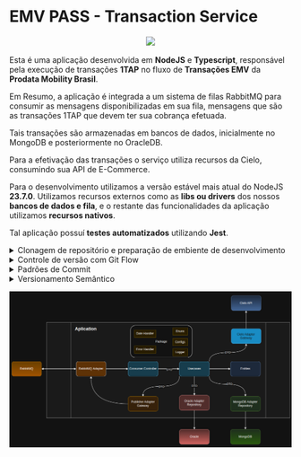# EMV PASS - Transaction Service

<p align="center">
  <a href="https://skillicons.dev">
    <img src="https://skillicons.dev/icons?i=nodejs,ts,mongo,rabbitmq,jest&perline=5" />
  </a>
</p>

Esta é uma aplicação desenvolvida em **NodeJS** e **Typescript**, responsável pela execução de transações **1TAP** no fluxo de **Transações EMV** da **Prodata Mobility Brasil**.

Em Resumo, a aplicação é integrada a um sistema de filas RabbitMQ para consumir as mensagens disponibilizadas em sua fila, mensagens que são as transações 1TAP que devem ter sua cobrança efetuada.

Tais transações são armazenadas em bancos de dados, inicialmente no MongoDB e posteriormente no OracleDB.

Para a efetivação das transações o serviço utiliza recursos da Cielo, consumindo sua API de E-Commerce.

Para o desenvolvimento utilizamos a versão estável mais atual do NodeJS **23.7.0**.
Utilizamos recursos externos como as **libs ou drivers** dos nossos **bancos de dados e fila**, e o restante das funcionalidades da aplicação utilizamos **recursos nativos**.

Tal aplicação possuí **testes automatizados** utilizando **Jest**.

<details>
    <summary>Clonagem de repositório e preparação de embiente de desenvolvimento</summary>

### Tutorial
- Instale o [NVM](https://www.digitalocean.com/community/tutorials/how-to-install-node-js-on-ubuntu-22-04) (Node Version Manager) que é o gerênciador de versões do NodeJS.
- Instale a versão mais atual do NodeJS:
```shell
npm install --lts
```
- Clone o repositório:
```shell
git clone git@github.com:prodatamobilitybrasil/pmb.abt.EMVPass.transactionService.git
```
- Instale as dependencias:
```shell
npm install
```

- Atualize as variáveis de ambiente em seu arquivo .env com as variáveis de ambiente de desenvolvimento:
```shell
ENVIRONMENT="DEV"

# Mongo DB Credentials
MONGO_CONN_STR="mongodb://172.24.11.73:27017/LOCAL_ABT"
MONGO_DB_NAME="LOCAL_EMV"

# Oracle DB Credentials
ORACLE_USER="ABT_GOIANIA_DESENV"
ORACLE_PASSWORD="DSVG0IANIA6E"
ORACLE_CONN_STR="(DESCRIPTION=(ADDRESS=(PROTOCOL=TCP)(HOST=172.17.10.36)(PORT=1522))(CONNECT_DATA=(SERVER=DEDICATED)(SERVICE_NAME=netunoora19)))"

# RabbitMQ Credentials
RABBIT_MQ_USER="emv_pass_dev_user"
RABBIT_MQ_PASSWORD="Prod@ta25"
RABBIT_MQ_HOSTNAME="172.17.11.100"
RABBIT_MQ_PORT="5672"
RABBIT_MQ_VHOST="emv_pass_dev"
RABBIT_MQ_QUEUE_CONSUMER="transaction_emv"
RABBIT_MQ_QUEUE_PRODUCER="retry_emv"

# Cielo API Config
CIELO_PHYSICAL_SALES="https://apisandbox.cieloecommerce.cielo.com.br/1/physicalSales"
CIELO_AUTH_TOKEN="https://authsandbox.cieloecommerce.cielo.com.br/oauth2/token"
CIELO_QUERY="https://apiquerysandbox.cieloecommerce.cielo.com.br/1/physicalSales"

CIELO_CLIENT_ID="26fac498-0460-4442-82c6-27d5aae3d61f"
CIELO_CLIENT_SECRET="1jU3CmDUx4QqcRpvgNcJiYkWUsQbGbeZOYS1P00O1uI="
CIELO_GRANT_TYPE="client_credentials"
```
**OBS:** Para execução da aplicação é necessário estar conectado a rede interna da Prodata seja presencialmente ou através de VPN.
- Teste sua aplicação:
```shell
npm test
```

- Execute em ambiente de desenvolvimento:
```shell
npm run dev
```
</details>

<details>
  <summary>Controle de versão com Git Flow</summary>
O Git Flow é um modelo, uma estratégia ou, ainda, um fluxo de trabalho muito utilizado por equipes de desenvolvimento de software. Ele se destaca por auxiliar na organização do versionamento de códigos.

O Git Flow trabalha com duas branches principais, a Develop e a Master, que duram para sempre; e três branches de suporte, Feature, Release e Hotfix, que são temporários e duram até realizar o merge com as branches principais.

Então, ao invés de uma única branch Master, esse fluxo de trabalho utiliza duas branches principais para registrar o histórico do projeto. A branch Master armazena o histórico do lançamento oficial, e a branch Develop serve como uma ramificação de integração para recursos.

É ideal que todos os commits na branch Master sejam marcados com um número de versão. Na imagem abaixo, vemos como é a estrutura do fluxo do Git Flow:

![Git Flow](./resource/gitflow.png)

</details>

<details>
  <summary>Padrões de Commit</summary>

Para convenção de commit utilizamos padrões na mensagem de texto, onde cada comentário deve estar dentro do esperado senão, o commit não será realizado.
- **FEAT**: para adicionar funcionalidades.
```sh
git commit -m "feat: descrição breve sobre a feature desenvolvida"
```
- **FIX**: para adicionar correções de bugs.
```sh
git commit -m "fix: descrição breve sobre a correção implementada"
```
- **CHORE**: para atualização de dependências.
```sh
git commit -m "chore: descrição breve sobre a atualização realizada"
```
- **DOCS**: para adicionar ou alterar documentação ao projeto.
```sh
git commit -m "docs: descrição breve sobre a documentação adicionada"
```
- **TEST**: para adicionar testes a aplicação.
```sh
git commit -m "test: descrição breve sobre os testes implementados"
```
</details>

<details>
  <summary>Versionamento Semântico</summary>
O versionamento semântico se baseia em documentar a versão da aplicação com base no amadurecimento da mesma. Utilizamos três casas numéricas separadas por um ponto, onde cada casa tem sua função e demonstra diferentes contextos onde a aplicação evoluiu, vamos exemplificar com o valor 1.0.0:

- **Major (1)**: adicionamos +1 para quando temos uma quantidade grande de funcionalidades e ou de comportamentos novos ou diferentes da versão anterior.
- **Minor (primeiro zero)**: adicionamos +1 para cada funcionalidade adicionada, zerada quando o Major subir.
- **Patch (segundo zero)**: adicionamos +1 para cada uma das pequenas alterações, como correção de bugs, documentações e testes, sendo zerada quando o Major subir.
</details>

![alt text](./resource/image.png)